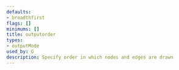 ```yaml
---
defaults:
- breadthfirst
flags: []
minimums: []
title: outputorder
types:
- outputMode
used_by: G
description: Specify order in which nodes and edges are drawn
---
```

